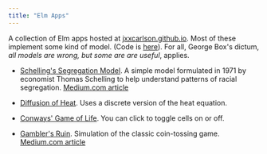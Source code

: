 ```yaml
---
title: "Elm Apps"
---
```


A collection of Elm apps hosted at [jxxcarlson.github.io](https://jxxcarlson.github.io).
Most of these implement some kind of model.  (Code is [here](https://github.com/jxxcarlson/)). For all, George Box's dictum,
 _all models are wrong, but some are are useful_, applies.


- [Schelling's Segregation Model](https://jxxcarlson.github.io/app/schelling.html). A simple model formulated in 1971 by economist Thomas Schelling to help understand patterns of racial segregation.
[Medium.com article](https://medium.com/@jxxcarlson/schellings-segregation-model-i-43e612241b62)

- [Diffusion of Heat](https://jxxcarlson.github.io/app/heat-model.html).  Uses a
discrete version of the heat equation.

- [Conways' Game of Life](https://jxxcarlson.github.io/app/gameoflife2.html).  You can click
to toggle cells on or off.

- [Gambler's Ruin](https://jxxcarlson.github.io/app/gamblers_ruin.html). Simulation of the
classic coin-tossing game. [Medium.com article](https://medium.com/@jxxcarlson/about-gamblers-ruin-6c30903bbbe3)
